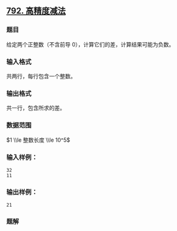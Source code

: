 ## [792\. 高精度减法](https://www.acwing.com/problem/content/794/)

### 题目

给定两个正整数（不含前导 $0$），计算它们的差，计算结果可能为负数。

### 输入格式

共两行，每行包含一个整数。

### 输出格式

共一行，包含所求的差。

### 数据范围

$1 \\le 整数长度 \\le 10^5$

### 输入样例：

```
32
11
```

### 输出样例：

```
21
```

### 题解

